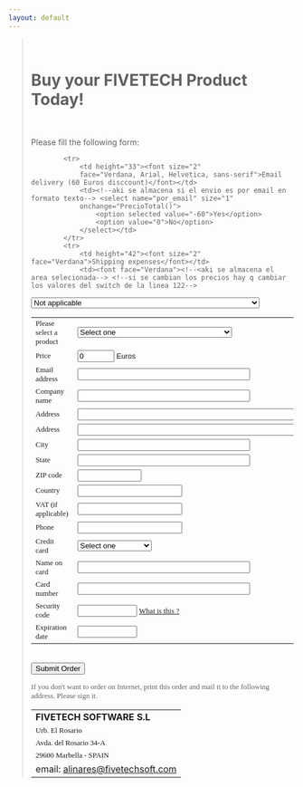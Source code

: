 ```yaml
---
layout: default
---
```


<script>
var precio_producto = new Array( 0, 570, 380, 350, 230, 350, 230, 260, 560, 350, 230, 280, 280 );
var nombre_producto = new Array( 'Pick one',
                                 'FTDN',
                                 'FTDN renewal',
                                 'FWH for Harbour/xHarbour 32',
                                 'Upgrade an old version to current FWH 32',
                                 'FWH for Harbour 64',
                                 'Upgrade an old version to current FWH 64',
                                 'FiveTouch',
                                 'FiveTouch Developer Edition',
                                 'FWPPC for Pocket PC',
                                 'Upgrade an old version to current FWPPC',
                                 'FiveMac for Mac OSX',
                                 'FiveLinux' );

function PrecioTotal()
{
	 document.form1.total.value = precio_producto[ document.form1.lista_productos.value ];
	
   if( document.form1.por_email.value == -60 )
   {
      document.form1.total.value -= 60;
   }
   else
   {
      if( document.form1.portes.value != '-' ) // tiene portes
	    {
	       document.form1.total.value = parseInt( document.form1.total.value ) + 
	                                    parseInt( document.form1.portes.value );
	    }  
   }
}

function validar( form )
{
	 if( form.lista_productos.value == "0" )
	 {
	    alert( "Please select a product" );
	    form.lista_productos.focus();
	    return false;	
	 }
	
 	 if( ( form.portes.value == '-' ) && ( form.por_email.value == 0 ) )
	 {
	    alert( "Please select a shipping area" );
	    form.portes.focus();
	    return false;
	 }

   if( form.remitente.value == "" )
	 {
	    alert( "Please enter your email" );
	    form.remitente.focus();
	    return false;
	 }

   if( form.company.value == "" )
	 {
	    alert( "Please, enter the company name" );
	    form.company.focus();
	    return false;
	 }

   if( form.credit_card.value == "" )
   {
	    alert( "Please, select your credit card" );
	    form.credit_card.focus();
	    return false;
	 }

   if( form.vattax.value == "" )
   {
	    alert( "Please, enter your vat/tax number or zero if it does not apply" );
	    form.vattax.focus();
      return false;
	 }

   if( form.credit_owner.value == "" )
   {
	    alert( "Please, enter the name of the card owner" );
	    form.credit_owner.focus();
	    return false;
	 }

   if( form.credit_number.value == "" )
   {
	    alert( "Please, enter your credit card number" );
	    form.credit_number.focus();
	    return false;
	 }

   if( form.security_code.value == "" )
   {
	    alert( "Please, enter your credit card security code" );
	    form.security_code.focus();
	    return false;
	 }

   if( form.expdate.value == "" )
   {
	    alert( "Please, enter the expiration date" );
	    form.expdate.focus();
	    return false;
	 }

	 // Almcenamos el precio del producto
	 form.producto.value = precio_producto[ form.lista_productos.value ];

	 //Almcenamos el nombre del producto
	 form.product.value = nombre_producto[ form.lista_productos.value ];

	//selecionamos el area viendo su precio
	switch( form.portes.value )
	{
	   case "-":
	      form.shipping_area.value = "-";
	      break;

	   case "20":
	      form.shipping_area.value = "Spain & Portugal";
	      break;

     case "52":
	      form.shipping_area.value = "UK, Benelux, Germany, France & Italy";
	      break;

     case "58":
	      form.shipping_area.value = "Austria, Denmark, Finland, Sweden, Greece & Irland";
	      break;

     case "85":
	      form.shipping_area.value = "Rest of Europe";
	      break;

     case "87":
	      form.shipping_area.value = "USA, Canada & Puerto Rico";
	      break;

     case "96":
	      form.shipping_area.value = "Central & South America";
	      break;

     case "110":
	      form.shipping_area.value = "Rest of the World";
	      break;
	}

	// vemos si el envio es por email
	if( form.por_email.value == 0 )
	{
	   form.viamail.value = "No";
	}
	else
	{
	   form.viamail.value = "Yes";
	}

	form.submit();
}
</script>

<div style="clear: left;"></div>
<blockquote>
	<br>
	<h1>Buy your FIVETECH Product Today!</h1><br>
	<p>Please fill the following form:</p>
    <form action="confirm.php" method="POST" name="form1">
        <input type="hidden" name="product" value><input
        type="hidden" name="producto" value><input type="hidden"
        name="viamail" value><input type="hidden"
        name="shipping_area" value><table border="0">
            <tr>
                <td width="256" height="34"><font size="2"
                face="Verdana">Please select a product</font></td>
                <td width="367"><font size="2" face="Verdana"><!--aki se almacena nombre del producto--> <!--aki se almacena precio del producto--> <!--si se modifican los 
valores hay que actualizar los arrays precio_producto y nombre producto de la linea 38 y 39--> 
                <select name="lista_productos" size="1"
                id="lista_productos" onchange="PrecioTotal()">
                    <option selected value="0">Select one</option>
                    <option value="1">FTDN</option>
                    <option value="2">FTDN Renewal</option>
                    <option value="3">FWH for Harbour/xHarbour 32</option>
                    <option value="4">Upgrade an old version to current FWH 32</option>
                    <option value="5">FWH for Harbour 64</option>
                    <option value="6">Upgrade an old version to current FWH 64</option>
                    <option value="7">FiveTouch</option>
                    <option value="8">FiveTouch Developer Edition</option>
                    <option value="9">FiveWin for Pocket PC (FWPPC)</option>
                    <option value="10">Upgrade an old version to current FWPPC</option>
                    <option value="11">FiveMac for Mac OSX</option>
                    <option value="12">FiveLinux</option>
                </select> </font></td>
            </tr>

            <tr>
                <td height="33"><font size="2"
                face="Verdana, Arial, Helvetica, sans-serif">Email delivery (60 Euros disccount)</font></td>
                <td><!--aki se almacena si el envio es por email en formato texto--> <select name="por_email" size="1"
                onchange="PrecioTotal()">
                    <option selected value="-60">Yes</option>
                    <option value="0">No</option>
                </select></td>
            </tr>
            <tr>
                <td height="42"><font size="2" face="Verdana">Shipping expenses</font></td>
                <td><font face="Verdana"><!--<aki se almacena el area selecionada--> <!--si se cambian los precios hay q cambiar los valores del switch de la linea 122--> 
<select name="portes"
                size="1" onchange="PrecioTotal()">
                    <option selected value="-">Not applicable</option>
                    <option value="20">20 euros - España & Portugal</option>
                    <option value="52">52 euros - UK, Benelux, Germany, France & Italy</option>
                    <option value="58">58 euros - Austria, Denmark, Finland, Sweden, Greece & Ireland</option>
                    <option value="85">85 euros - Rest of Europe</option>
                    <option value="87">87 euros - USA, Canada & Puerto Rico</option>
                    <option value="96">96 euros - Central & south America</option>
                    <option value="110">110 euros - Rest of the world</option>
                </select> </font></td>
            </tr>
            <tr>
                <td><font size="2" face="Verdana">Price</font></td>
                <td><input type="text" size="5" name="total"
                value="0" class="caja" readonly="true"> <font
                size="2"
                face="Verdana, Arial, Helvetica, sans-serif">Euros</font><font
                face="Verdana">&nbsp; </font></td>
            </tr>
            <tr>
            </tr>
            <tr>
                <td><font size="2" face="Verdana">Email address</td>
                <td><input type="text" size="35" name="remitente"></td>
            </tr>
            <tr>
                <td><font size="2" face="Verdana">Company name</font></td>
                <td><input type="text" size="35" name="company"></td>
            </tr>
            <tr>
                <td><font size="2" face="Verdana">Address</font></td>
                <td><input type="text" size="45" name="address1"
                id="address1"></td>
            </tr>
            <tr>
                <td><font size="2" face="Verdana">Address</font></td>
                <td><input type="text" size="45" name="address2"
                id="address2"></td>
            </tr>
            <tr>
                <td><font size="2" face="Verdana">City</font></td>
                <td><input type="text" size="35" name="city"
                id="city"></td>
            </tr>
            <tr>
                <td><font size="2" face="Verdana">State</font></td>
                <td><input type="text" size="35" name="state"
                id="state"></td>
            </tr>
            <tr>
                <td><font size="2" face="Verdana">ZIP code</font></td>
                <td><input type="text" size="11"
                name="Postal_code" id="Postal_code"></td>
            </tr>
            <tr>
                <td><font size="2" face="Verdana">Country</font></td>
                <td><input type="text" size="20" name="Country"
                id="Country"></td>
            </tr>
            <tr>
                <td><font size="2" face="Verdana">VAT (if applicable)</font></td>
                <td><input type="text" size="20" name="vattax"
                id="vattax"></td>
            </tr>
            <tr>
                <td><font size="2" face="Verdana">Phone</font></td>
                <td><input type="text" size="20" name="phone"
                id="phone"></td>
            </tr>
            <tr>
                <td><font size="2" face="Verdana">Credit card</font></td>
                <td><font face="Verdana"><select
                name="credit_card" size="1" id="credit_card">
                    <option selected>Select one</option>
                    <option value="VisaCard">VisaCard</option>
                    <option value="MasterCard">MasterCard</option>
                    <option value="AmericanExpress">American Express</option>
                    <option value="EuroCard">EuroCard</option>
                </select> </font></td>
            </tr>
            <tr>
                <td><font size="2" face="Verdana">Name on card</font></td>
                <td><input type="text" size="35"
                name="credit_owner" id="credit_owner"></td>
            </tr>
            <tr>
                <td><font size="2" face="Verdana">Card number</font></td>
                <td><input type="text" size="35"
                name="credit_number" id="credit_number"></td>
            </tr>
            <tr>
                <td><font size="2" face="Verdana">Security code</font></td>
                <td><input type="text" size="10" name="security_code"
                id="security_code">
                <a href="http://en.wikipedia.org/wiki/Card_Security_Code">
                <font size="2" face="Verdana">
                What is this ?</font></a></td>
            </tr>
            <tr>
                <td><font size="2" face="Verdana">Expiration date</font></td>
                <td><input type="text" size="10" name="expdate"></td>
            </tr>
        </table>
        <p><br><input type="button"
        value="Submit Order" onclick="validar(form1)" class="btn"></p>
    </form>
    <p><font size="2" face="Verdana">If you don't want to order on Internet, print this order and
    mail it to the following address. Please sign it.<br>
    </font></p>
    <table border="0">
        <tr>
            <td><font size="3"><strong>FIVETECH SOFTWARE S.L</strong></font></td>
        </tr>
        <tr>
            <td><font size="2" face="Verdana">Urb. El Rosario</font></td>
        </tr>
        <tr>
            <td><font size="2" face="Verdana">Avda. del Rosario
            34-A</font></td>
        </tr>
        <tr>
            <td><font size="2" face="Verdana">29600 Marbella -
            SPAIN</font></td>
        </tr>
        <tr></tr>
        <tr>
            <td>email: <a href="mailto:alinares@fivetechsoft.com">alinares@fivetechsoft.com</td>
        </tr>
    </table>
</blockquote>
